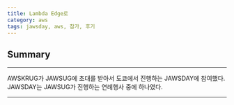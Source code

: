 ```yaml
---
title: Lambda Edge로 
category: aws
tags: jawsday, aws, 참가, 후기
---
```

## Summary
---
AWSKRUG가 JAWSUG에 초대를 받아서 도쿄에서 진행하는 JAWSDAY에 참여했다.
JAWSDAY는 JAWSUG가 진행하는 연례행사 중에 하나였다.


---